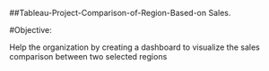 ##Tableau-Project-Comparison-of-Region-Based-on Sales.


#Objective:

Help the organization by creating a dashboard to visualize the sales comparison between two selected regions
